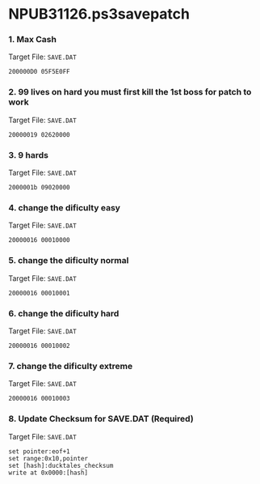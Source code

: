 # NPUB31126.ps3savepatch

### 1. Max Cash

Target File: `SAVE.DAT`

```
200000D0 05F5E0FF
```

### 2. 99 lives on hard you must first kill the 1st boss for patch to work

Target File: `SAVE.DAT`

```
20000019 02620000
```

### 3. 9 hards

Target File: `SAVE.DAT`

```
2000001b 09020000
```

### 4. change the dificulty easy

Target File: `SAVE.DAT`

```
20000016 00010000
```

### 5. change the dificulty normal

Target File: `SAVE.DAT`

```
20000016 00010001
```

### 6. change the dificulty hard

Target File: `SAVE.DAT`

```
20000016 00010002
```

### 7. change the dificulty extreme

Target File: `SAVE.DAT`

```
20000016 00010003
```

### 8. Update Checksum for SAVE.DAT (Required)

Target File: `SAVE.DAT`

```
set pointer:eof+1
set range:0x10,pointer
set [hash]:ducktales_checksum
write at 0x0000:[hash]
```

